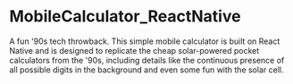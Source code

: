 # MobileCalculator_ReactNative
A fun '90s tech throwback. This simple mobile calculator is built on React Native and is designed to replicate the cheap solar-powered pocket calculators from the '90s, including details like the continuous presence of all possible digits in the background and even some fun with the solar cell.
